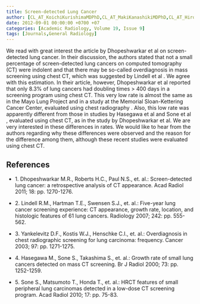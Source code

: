 ```yaml
---
title: Screen-detected Lung Cancer
author: [CL_AT_KoichiKurishimaMDPhD,CL_AT_MakiKanashikiMDPhD,CL_AT_HiroakiSatohMDPhD]
date: 2012-09-01 00:00:00 +0700 +07
categories: [Academic Radiology, Volume 19, Issue 9]
tags: [Journals,General Radiology]
---
```

We read with great interest the article by Dhopeshwarkar et al on screen-detected lung cancer. In their discussion, the authors stated that not a small percentage of screen-detected lung cancers on computed tomography (CT) were indolent and that there may be so-called overdiagnosis in mass screening using chest CT, which was suggested by Lindell et al . We agree with this estimation. In their article, however, Dhopeshwarkar et al reported that only 8.3% of lung cancers had doubling times > 400 days in a screening program using chest CT. This very low rate is almost the same as in the Mayo Lung Project and in a study at the Memorial Sloan-Kettering Cancer Center, evaluated using chest radiography . Also, this low rate was apparently different from those in studies by Hasegawa et al and Sone et al , evaluated using chest CT, as in the study by Dhopeshwarkar et al. We are very interested in these differences in rates. We would like to hear from the authors regarding why these differences were observed and the reason for the difference among them, although these recent studies were evaluated using chest CT.

## References

- 1\. Dhopeshwarkar M.R., Roberts H.C., Paul N.S., et. al.: Screen-detected lung cancer: a retrospective analysis of CT appearance. Acad Radiol 2011; 18: pp. 1270-1276.


- 2\. Lindell R.M., Hartman T.E., Swensen S.J., et. al.: Five-year lung cancer screening experience: CT appearance, growth rate, location, and histologic features of 61 lung cancers. Radiology 2007; 242: pp. 555-562.


- 3\. Yankelevitz D.F., Kostis W.J., Henschke C.I., et. al.: Overdiagnosis in chest radiographic screening for lung carcinoma: frequency. Cancer 2003; 97: pp. 1271-1275.


- 4\. Hasegawa M., Sone S., Takashima S., et. al.: Growth rate of small lung cancers detected on mass CT screening. Br J Radiol 2000; 73: pp. 1252-1259.


- 5\. Sone S., Matsumoto T., Honda T., et. al.: HRCT features of small peripheral lung carcinomas detected in a low-dose CT screening program. Acad Radiol 2010; 17: pp. 75-83.